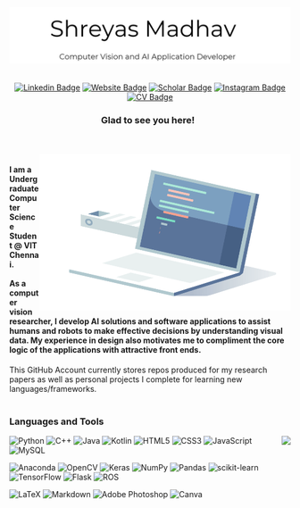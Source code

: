 <div align=center>
<img src="Images\banner.JPG" alt="Banner of SMAV name">
<br/><br/>

[![Linkedin Badge](https://img.shields.io/badge/LinkedIn-0077B5?style=for-the-badge&logo=linkedin&logoColor=white)](https://www.linkedin.com/in/shreyas-madhav-a-v/)
[![Website Badge](https://img.shields.io/badge/website-000000?style=for-the-badge&logo=About.me&logoColor=white)](https://shreyas-madhav.com)
[![Scholar Badge](https://img.shields.io/badge/Google_Scholar-000000?style=for-the-badge&logo=cap&logoColor=white)](https://scholar.google.co.in/citations?user=4VDwbi0AAAAJ&hl=en)
[![Instagram Badge](https://img.shields.io/badge/Instagram-E4405F?style=for-the-badge&logo=instagram&logoColor=white)](https://www.instagram.com/shreyas_madhav/)
[![CV Badge](https://img.shields.io/badge/curriculum_vitae-000000?style=for-the-badge&logo=cap&logoColor=black)](https://github.com/Shreyas-Madhav/Shreyas-Madhav/blob/main/Images/Shreyas%20Madhav%20Ambattur%20Vijayanand%20-%20CV.pdf)


### Glad to see you here! &nbsp;

</div>
</br></br>
<img align="right" alt="GIF" src="Images/coding.gif" width="450" height="280" />
<h4> I am a Undergraduate Computer Science Student @ VIT Chennai. </br> </br>As a computer vision researcher, I develop AI solutions and software applications to assist humans and robots to make effective decisions by understanding visual data. My experience in design also motivates me to compliment the core logic of the applications with attractive front ends.</h4> This GitHub Account currently stores repos produced for my research papers as well as personal projects I complete for learning new languages/frameworks.
</br></br>
<h3 >Languages and Tools</h3>
<p>
  <img align="right" img height="190em" src="https://github-readme-stats.vercel.app/api?username=Shreyas-Madhav&show_icons=true&hide_border=true&&count_private=true&include_all_commits=true" />
 
</p>


![Python](https://img.shields.io/badge/python-3670A0?style=for-the-badge&logo=python&logoColor=ffdd54)
![C++](https://img.shields.io/badge/c++-%2300599C.svg?style=for-the-badge&logo=c%2B%2B&logoColor=white)
![Java](https://img.shields.io/badge/java-%23ED8B00.svg?style=for-the-badge&logo=java&logoColor=white)
![Kotlin](https://img.shields.io/badge/kotlin-%230095D5.svg?style=for-the-badge&logo=kotlin&logoColor=white)
![HTML5](https://img.shields.io/badge/html5-%23E34F26.svg?style=for-the-badge&logo=html5&logoColor=white)
![CSS3](https://img.shields.io/badge/css3-%231572B6.svg?style=for-the-badge&logo=css3&logoColor=white)
![JavaScript](https://img.shields.io/badge/javascript-%23323330.svg?style=for-the-badge&logo=javascript&logoColor=%23F7DF1E)
![MySQL](https://img.shields.io/badge/mysql-%2300f.svg?style=for-the-badge&logo=mysql&logoColor=white)

![Anaconda](https://img.shields.io/badge/Anaconda-%2344A833.svg?style=for-the-badge&logo=anaconda&logoColor=white)
![OpenCV](https://img.shields.io/badge/opencv-%23white.svg?style=for-the-badge&logo=opencv&logoColor=white)
![Keras](https://img.shields.io/badge/Keras-%23D00000.svg?style=for-the-badge&logo=Keras&logoColor=white)
![NumPy](https://img.shields.io/badge/numpy-%23013243.svg?style=for-the-badge&logo=numpy&logoColor=white)
![Pandas](https://img.shields.io/badge/pandas-%23150458.svg?style=for-the-badge&logo=pandas&logoColor=white)
![scikit-learn](https://img.shields.io/badge/scikit--learn-%23F7931E.svg?style=for-the-badge&logo=scikit-learn&logoColor=white)
![TensorFlow](https://img.shields.io/badge/TensorFlow-%23FF6F00.svg?style=for-the-badge&logo=TensorFlow&logoColor=white)
![Flask](https://img.shields.io/badge/flask-%23000.svg?style=for-the-badge&logo=flask&logoColor=white)
![ROS](https://img.shields.io/badge/ros-%230A0FF9.svg?style=for-the-badge&logo=ros&logoColor=white)

![LaTeX](https://img.shields.io/badge/latex-%23008080.svg?style=for-the-badge&logo=latex&logoColor=white)
![Markdown](https://img.shields.io/badge/markdown-%23000000.svg?style=for-the-badge&logo=markdown&logoColor=white)
![Adobe Photoshop](https://img.shields.io/badge/adobephotoshop-%2331A8FF.svg?style=for-the-badge&logo=adobephotoshop&logoColor=white)
![Canva](https://img.shields.io/badge/Canva-%2300C4CC.svg?style=for-the-badge&logo=Canva&logoColor=white)
